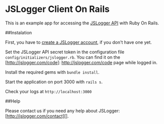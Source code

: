 JSLogger Client On Rails
========================

This is an example app for accessing the [JSLogger API][] with Ruby On Rails.

##Instalation

First, you have to [create a JSLogger account][], if you don't have one yet.

Set the JSLogger API secret token in the configuration file `config/initializers/jslogger.rb`. You can find it on the [http://jslogger.com/code]: http://jslogger.com/code page while logged in.

Install the required gems with `bundle install`.

Start the application on port 3000 with `rails s`.

Check your logs at `http://localhost:3000`

##Help

Please contact us if you need any help about JSLogger: [http://jslogger.com/contact][].

[JSLogger API]: http://jslogger.com/api
[create a JSLogger account]: http://jslogger.com/register
[http://jslogger.com/contact]: http://jslogger.com/contact
[http://jslogger.com/code]: http://jslogger.com/code